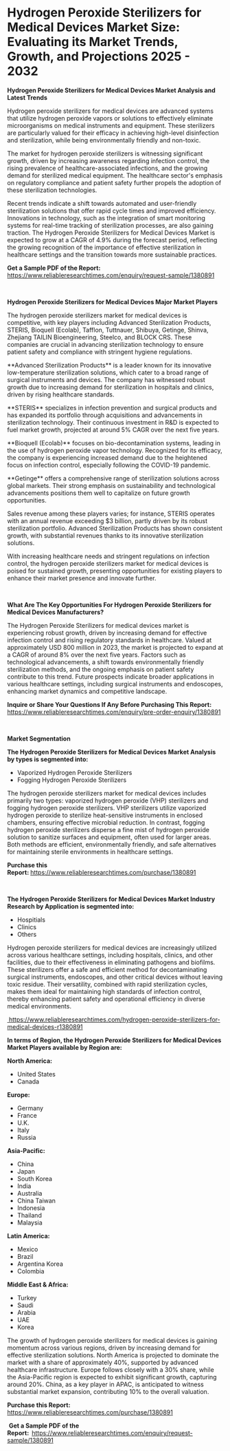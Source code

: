<p><h1>Hydrogen Peroxide Sterilizers for Medical Devices Market Size: Evaluating its Market Trends, Growth, and Projections 2025 - 2032</h1></p><p><strong>Hydrogen Peroxide Sterilizers for Medical Devices Market Analysis and Latest Trends</strong></p>
<p><p>Hydrogen peroxide sterilizers for medical devices are advanced systems that utilize hydrogen peroxide vapors or solutions to effectively eliminate microorganisms on medical instruments and equipment. These sterilizers are particularly valued for their efficacy in achieving high-level disinfection and sterilization, while being environmentally friendly and non-toxic. </p><p>The market for hydrogen peroxide sterilizers is witnessing significant growth, driven by increasing awareness regarding infection control, the rising prevalence of healthcare-associated infections, and the growing demand for sterilized medical equipment. The healthcare sector's emphasis on regulatory compliance and patient safety further propels the adoption of these sterilization technologies. </p><p>Recent trends indicate a shift towards automated and user-friendly sterilization solutions that offer rapid cycle times and improved efficiency. Innovations in technology, such as the integration of smart monitoring systems for real-time tracking of sterilization processes, are also gaining traction. The Hydrogen Peroxide Sterilizers for Medical Devices Market is expected to grow at a CAGR of 4.9% during the forecast period, reflecting the growing recognition of the importance of effective sterilization in healthcare settings and the transition towards more sustainable practices.</p></p>
<p><strong>Get a Sample PDF of the Report:&nbsp;</strong> <a href="https://www.reliableresearchtimes.com/enquiry/request-sample/1380891?utm_campaign=3060&utm_medium=2&utm_source=Github&utm_content=ia&utm_term=14042025&utm_id=hydrogen-peroxide-sterilizers-for-medical-devices">https://www.reliableresearchtimes.com/enquiry/request-sample/1380891</a></p>
<p>&nbsp;</p>
<p><strong>Hydrogen Peroxide Sterilizers for Medical Devices Major Market Players</strong></p>
<p><p>The hydrogen peroxide sterilizers market for medical devices is competitive, with key players including Advanced Sterilization Products, STERIS, Bioquell (Ecolab), Tafflon, Tuttnauer, Shibuya, Getinge, Shinva, Zhejiang TAILIN Bioengineering, Steelco, and BLOCK CRS. These companies are crucial in advancing sterilization technology to ensure patient safety and compliance with stringent hygiene regulations.</p><p>**Advanced Sterilization Products** is a leader known for its innovative low-temperature sterilization solutions, which cater to a broad range of surgical instruments and devices. The company has witnessed robust growth due to increasing demand for sterilization in hospitals and clinics, driven by rising healthcare standards.</p><p>**STERIS** specializes in infection prevention and surgical products and has expanded its portfolio through acquisitions and advancements in sterilization technology. Their continuous investment in R&D is expected to fuel market growth, projected at around 5% CAGR over the next five years.</p><p>**Bioquell (Ecolab)** focuses on bio-decontamination systems, leading in the use of hydrogen peroxide vapor technology. Recognized for its efficacy, the company is experiencing increased demand due to the heightened focus on infection control, especially following the COVID-19 pandemic.</p><p>**Getinge** offers a comprehensive range of sterilization solutions across global markets. Their strong emphasis on sustainability and technological advancements positions them well to capitalize on future growth opportunities.</p><p>Sales revenue among these players varies; for instance, STERIS operates with an annual revenue exceeding $3 billion, partly driven by its robust sterilization portfolio. Advanced Sterilization Products has shown consistent growth, with substantial revenues thanks to its innovative sterilization solutions.</p><p>With increasing healthcare needs and stringent regulations on infection control, the hydrogen peroxide sterilizers market for medical devices is poised for sustained growth, presenting opportunities for existing players to enhance their market presence and innovate further.</p></p>
<p>&nbsp;</p>
<p><strong>What Are The Key Opportunities For Hydrogen Peroxide Sterilizers for Medical Devices Manufacturers?</strong></p>
<p><p>The Hydrogen Peroxide Sterilizers for medical devices market is experiencing robust growth, driven by increasing demand for effective infection control and rising regulatory standards in healthcare. Valued at approximately USD 800 million in 2023, the market is projected to expand at a CAGR of around 8% over the next five years. Factors such as technological advancements, a shift towards environmentally friendly sterilization methods, and the ongoing emphasis on patient safety contribute to this trend. Future prospects indicate broader applications in various healthcare settings, including surgical instruments and endoscopes, enhancing market dynamics and competitive landscape.</p></p>
<p><strong>Inquire or Share Your Questions If Any Before Purchasing This Report:</strong> <a href="https://www.reliableresearchtimes.com/enquiry/pre-order-enquiry/1380891?utm_campaign=3060&utm_medium=2&utm_source=Github&utm_content=ia&utm_term=14042025&utm_id=hydrogen-peroxide-sterilizers-for-medical-devices">https://www.reliableresearchtimes.com/enquiry/pre-order-enquiry/1380891</a></p>
<p>&nbsp;</p>
<p><strong>Market Segmentation</strong></p>
<p><strong>The Hydrogen Peroxide Sterilizers for Medical Devices Market Analysis by types is segmented into:</strong></p>
<p><ul><li>Vaporized Hydrogen Peroxide Sterilizers</li><li>Fogging Hydrogen Peroxide Sterilizers</li></ul></p>
<p><p>The hydrogen peroxide sterilizers market for medical devices includes primarily two types: vaporized hydrogen peroxide (VHP) sterilizers and fogging hydrogen peroxide sterilizers. VHP sterilizers utilize vaporized hydrogen peroxide to sterilize heat-sensitive instruments in enclosed chambers, ensuring effective microbial reduction. In contrast, fogging hydrogen peroxide sterilizers disperse a fine mist of hydrogen peroxide solution to sanitize surfaces and equipment, often used for larger areas. Both methods are efficient, environmentally friendly, and safe alternatives for maintaining sterile environments in healthcare settings.</p></p>
<p><strong>Purchase this Report:&nbsp;</strong><a href="https://www.reliableresearchtimes.com/purchase/1380891?utm_campaign=3060&utm_medium=2&utm_source=Github&utm_content=ia&utm_term=14042025&utm_id=hydrogen-peroxide-sterilizers-for-medical-devices">https://www.reliableresearchtimes.com/purchase/1380891</a></p>
<p>&nbsp;</p>
<p><strong>The Hydrogen Peroxide Sterilizers for Medical Devices Market Industry Research by Application is segmented into:</strong></p>
<p><ul><li>Hospitials</li><li>Clinics</li><li>Others</li></ul></p>
<p><p>Hydrogen peroxide sterilizers for medical devices are increasingly utilized across various healthcare settings, including hospitals, clinics, and other facilities, due to their effectiveness in eliminating pathogens and biofilms. These sterilizers offer a safe and efficient method for decontaminating surgical instruments, endoscopes, and other critical devices without leaving toxic residue. Their versatility, combined with rapid sterilization cycles, makes them ideal for maintaining high standards of infection control, thereby enhancing patient safety and operational efficiency in diverse medical environments.</p></p>
<p><a href="https://www.reliableresearchtimes.com/hydrogen-peroxide-sterilizers-for-medical-devices-r1380891?utm_campaign=3060&utm_medium=2&utm_source=Github&utm_content=ia&utm_term=14042025&utm_id=hydrogen-peroxide-sterilizers-for-medical-devices">&nbsp;https://www.reliableresearchtimes.com/hydrogen-peroxide-sterilizers-for-medical-devices-r1380891</a></p>
<p><strong>In terms of Region, the Hydrogen Peroxide Sterilizers for Medical Devices Market Players available by Region are:</strong></p>
<p>
    <p> <strong> North America: </strong>
        <ul>
            <li>United States</li>
            <li>Canada</li>
        </ul>
        </p> 
    <p> <strong> Europe: </strong>
        <ul>
            <li>Germany</li>
            <li>France</li>
            <li>U.K.</li>
            <li>Italy</li>
            <li>Russia</li>
        </ul>
        </p> 
    <p> <strong> Asia-Pacific: </strong>
        <ul>
            <li>China</li>
            <li>Japan</li>
            <li>South Korea</li>
            <li>India</li>
            <li>Australia</li>
            <li>China Taiwan</li>
            <li>Indonesia</li>
            <li>Thailand</li>
            <li>Malaysia</li>
        </ul>
        </p> 
    <p> <strong> Latin America: </strong>
        <ul>
            <li>Mexico</li>
            <li>Brazil</li>
            <li>Argentina Korea</li>
            <li>Colombia</li>
        </ul>
        </p> 
    <p> <strong> Middle East & Africa: </strong>
        <ul>
            <li>Turkey</li>
            <li>Saudi</li>
            <li>Arabia</li>
            <li>UAE</li>
            <li>Korea</li>
        </ul>
    </p>
    </p>
<p><p>The growth of hydrogen peroxide sterilizers for medical devices is gaining momentum across various regions, driven by increasing demand for effective sterilization solutions. North America is projected to dominate the market with a share of approximately 40%, supported by advanced healthcare infrastructure. Europe follows closely with a 30% share, while the Asia-Pacific region is expected to exhibit significant growth, capturing around 20%. China, as a key player in APAC, is anticipated to witness substantial market expansion, contributing 10% to the overall valuation.</p></p>
<p><strong>Purchase this Report: </strong><a href="https://www.reliableresearchtimes.com/purchase/1380891?utm_campaign=3060&utm_medium=2&utm_source=Github&utm_content=ia&utm_term=14042025&utm_id=hydrogen-peroxide-sterilizers-for-medical-devices">https://www.reliableresearchtimes.com/purchase/1380891</a></p>
<p>&nbsp;<strong>Get a Sample PDF of the Report:&nbsp;&nbsp;</strong><a href="https://www.reliableresearchtimes.com/enquiry/request-sample/1380891?utm_campaign=3060&utm_medium=2&utm_source=Github&utm_content=ia&utm_term=14042025&utm_id=hydrogen-peroxide-sterilizers-for-medical-devices">https://www.reliableresearchtimes.com/enquiry/request-sample/1380891</a></p>
<p><strong></strong></p>
<p><p></p><p></p><p></p></p>